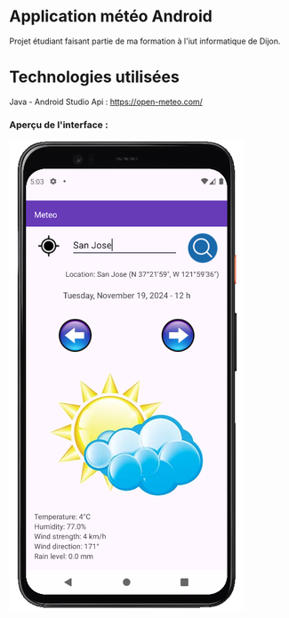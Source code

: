 # Application météo Android
Projet étudiant faisant partie de ma formation à l'iut informatique de Dijon.

# Technologies utilisées
Java - Android Studio
Api : https://open-meteo.com/

### Aperçu de l'interface :

![Apercu_readme.png](app%2Fsrc%2Fmain%2Fres%2Fdrawable%2FApercu_readme.png)
 
